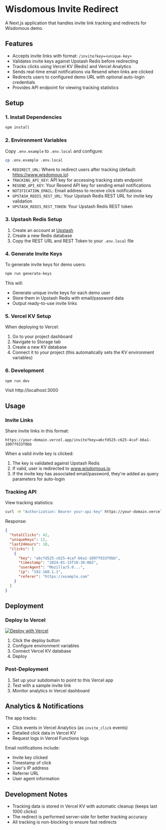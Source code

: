 # Wisdomous Invite Redirect

A Next.js application that handles invite link tracking and redirects for Wisdomous demo.

## Features

- Accepts invite links with format: `/invite?key=<unique-key>`
- Validates invite keys against Upstash Redis before redirecting
- Tracks clicks using Vercel KV (Redis) and Vercel Analytics
- Sends real-time email notifications via Resend when links are clicked
- Redirects users to configured demo URL with optional auto-login credentials
- Provides API endpoint for viewing tracking statistics

## Setup

### 1. Install Dependencies

```bash
npm install
```

### 2. Environment Variables

Copy `.env.example` to `.env.local` and configure:

```bash
cp .env.example .env.local
```

- `REDIRECT_URL`: Where to redirect users after tracking (default: https://www.wisdomous.io)
- `TRACKING_API_KEY`: API key for accessing tracking stats endpoint
- `RESEND_API_KEY`: Your Resend API key for sending email notifications
- `NOTIFICATION_EMAIL`: Email address to receive click notifications
- `UPSTASH_REDIS_REST_URL`: Your Upstash Redis REST URL for invite key validation
- `UPSTASH_REDIS_REST_TOKEN`: Your Upstash Redis REST token

### 3. Upstash Redis Setup

1. Create an account at [Upstash](https://upstash.com)
2. Create a new Redis database
3. Copy the REST URL and REST Token to your `.env.local` file

### 4. Generate Invite Keys

To generate invite keys for demo users:

```bash
npm run generate-keys
```

This will:
- Generate unique invite keys for each demo user
- Store them in Upstash Redis with email/password data
- Output ready-to-use invite links

### 5. Vercel KV Setup

When deploying to Vercel:

1. Go to your project dashboard
2. Navigate to Storage tab
3. Create a new KV database
4. Connect it to your project (this automatically sets the KV environment variables)

### 6. Development

```bash
npm run dev
```

Visit http://localhost:3000

## Usage

### Invite Links

Share invite links in this format:
```
https://your-domain.vercel.app/invite?key=a6cfd525-c625-4caf-b6a1-1097f933f0bb
```

When a valid invite key is clicked:
1. The key is validated against Upstash Redis
2. If valid, user is redirected to www.wisdomous.io
3. If the invite key has associated email/password, they're added as query parameters for auto-login

### Tracking API

View tracking statistics:

```bash
curl -H "Authorization: Bearer your-api-key" https://your-domain.vercel.app/api/tracking
```

Response:
```json
{
  "totalClicks": 42,
  "uniqueKeys": 12,
  "last24Hours": 18,
  "clicks": [
    {
      "key": "a6cfd525-c625-4caf-b6a1-1097f933f0bb",
      "timestamp": "2024-01-15T10:30:00Z",
      "userAgent": "Mozilla/5.0...",
      "ip": "192.168.1.1",
      "referer": "https://example.com"
    }
  ]
}
```

## Deployment

### Deploy to Vercel

[![Deploy with Vercel](https://vercel.com/button)](https://vercel.com/new/clone?repository-url=https://github.com/your-org/wisdomous-invite-redirect)

1. Click the deploy button
2. Configure environment variables
3. Connect Vercel KV database
4. Deploy

### Post-Deployment

1. Set up your subdomain to point to this Vercel app
2. Test with a sample invite link
3. Monitor analytics in Vercel dashboard

## Analytics & Notifications

The app tracks:
- Click events in Vercel Analytics (as `invite_click` events)
- Detailed click data in Vercel KV
- Request logs in Vercel Functions logs

Email notifications include:
- Invite key clicked
- Timestamp of click
- User's IP address
- Referrer URL
- User agent information

## Development Notes

- Tracking data is stored in Vercel KV with automatic cleanup (keeps last 1000 clicks)
- The redirect is performed server-side for better tracking accuracy
- All tracking is non-blocking to ensure fast redirects